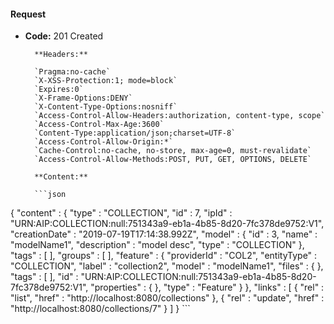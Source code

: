 #### Request

* **Code:** 201 Created

        **Headers:**

        `Pragma:no-cache`
        `X-XSS-Protection:1; mode=block`
        `Expires:0`
        `X-Frame-Options:DENY`
        `X-Content-Type-Options:nosniff`
        `Access-Control-Allow-Headers:authorization, content-type, scope`
        `Access-Control-Max-Age:3600`
        `Content-Type:application/json;charset=UTF-8`
        `Access-Control-Allow-Origin:*`
        `Cache-Control:no-cache, no-store, max-age=0, must-revalidate`
        `Access-Control-Allow-Methods:POST, PUT, GET, OPTIONS, DELETE`

        **Content:**

        ```json
    
{
  "content" : {
    "type" : "COLLECTION",
    "id" : 7,
    "ipId" : "URN:AIP:COLLECTION:null:751343a9-eb1a-4b85-8d20-7fc378de9752:V1",
    "creationDate" : "2019-07-19T17:14:38.992Z",
    "model" : {
      "id" : 3,
      "name" : "modelName1",
      "description" : "model desc",
      "type" : "COLLECTION"
    },
    "tags" : [ ],
    "groups" : [ ],
    "feature" : {
      "providerId" : "COL2",
      "entityType" : "COLLECTION",
      "label" : "collection2",
      "model" : "modelName1",
      "files" : { },
      "tags" : [ ],
      "id" : "URN:AIP:COLLECTION:null:751343a9-eb1a-4b85-8d20-7fc378de9752:V1",
      "properties" : { },
      "type" : "Feature"
    }
  },
  "links" : [ {
    "rel" : "list",
    "href" : "http://localhost:8080/collections"
  }, {
    "rel" : "update",
    "href" : "http://localhost:8080/collections/7"
  } ]
}
        ```
